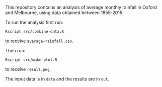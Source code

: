 This repository contains an analysis of average monthly rainfall in Oxford and Melbourne, using data obtained between 1855-2015.

To run the analysis first run:
  
```
Rscript src/combine-data.R
```
to receive `average-rainfall.csv`.

Then run: 

```
Rscript src/make-plot.R 
```
to receive `result.png`.

The input data is in `data` and the results are in `out`. 
